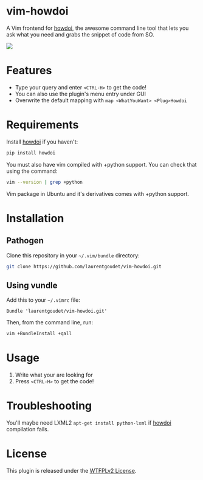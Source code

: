 # vim-howdoi

A Vim frontend for [howdoi][1], the awesome command line tool that lets you ask what you need and grabs the snippet of code from SO.

<img src="https://raw.github.com/laurentgoudet/vim-howdoi/master/vim-howdoi.gif"/>

# Features

  * Type your query and enter `<CTRL-H>` to get the code!
  * You can also use the plugin's menu entry under GUI
  * Overwrite the default mapping with `map <WhatYouWant> <Plug>Howdoi`

# Requirements

Install [howdoi][1] if you haven't:

```bash
pip install howdoi
```

You must also have vim compiled with +python support. You can check that using the command:

```bash
vim --version | grep +python
```

Vim package in Ubuntu and it's derivatives comes with +python support.

# Installation

## Pathogen

Clone this repository in your `~/.vim/bundle` directory:
 
```bash
git clone https://github.com/laurentgoudet/vim-howdoi.git
```

## Using vundle

Add this to your `~/.vimrc` file:

```vim
Bundle 'laurentgoudet/vim-howdoi.git'
```

Then, from the command line, run:

```bash
vim +BundleInstall +qall
```

# Usage

1. Write what your are looking for
2. Press `<CTRL-H>` to get the code!

# Troubleshooting

You'll maybe need LXML2 `apt-get install python-lxml` if [howdoi][1] compilation fails. 

# License

This plugin is released under the [WTFPLv2 License][2].

[1]: https://github.com/gleitz/howdoi
[2]: http://www.wtfpl.net/txt/copying/

